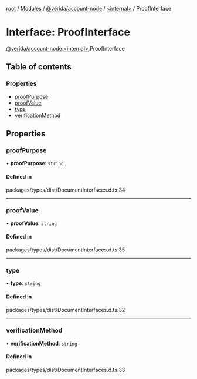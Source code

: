 [root](../README.md) / [Modules](../modules.md) / [@verida/account-node](../modules/verida_account_node.md) / [<internal\>](../modules/verida_account_node._internal_.md) / ProofInterface

# Interface: ProofInterface

[@verida/account-node](../modules/verida_account_node.md).[<internal\>](../modules/verida_account_node._internal_.md).ProofInterface

## Table of contents

### Properties

- [proofPurpose](verida_account_node._internal_.ProofInterface.md#proofpurpose)
- [proofValue](verida_account_node._internal_.ProofInterface.md#proofvalue)
- [type](verida_account_node._internal_.ProofInterface.md#type)
- [verificationMethod](verida_account_node._internal_.ProofInterface.md#verificationmethod)

## Properties

### proofPurpose

• **proofPurpose**: `string`

#### Defined in

packages/types/dist/DocumentInterfaces.d.ts:34

___

### proofValue

• **proofValue**: `string`

#### Defined in

packages/types/dist/DocumentInterfaces.d.ts:35

___

### type

• **type**: `string`

#### Defined in

packages/types/dist/DocumentInterfaces.d.ts:32

___

### verificationMethod

• **verificationMethod**: `string`

#### Defined in

packages/types/dist/DocumentInterfaces.d.ts:33
